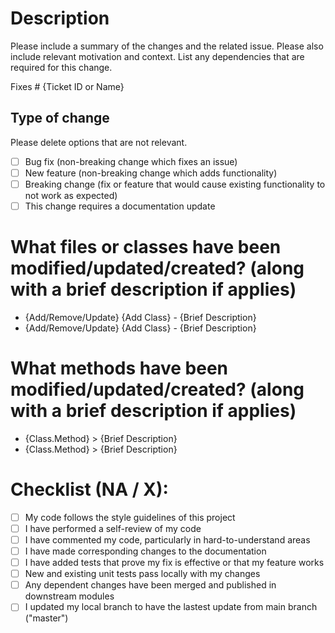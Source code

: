 # Description

Please include a summary of the changes and the related issue. Please also include relevant motivation and context. List any dependencies that are required for this change.

Fixes # {Ticket ID or Name}

## Type of change

Please delete options that are not relevant.

- [ ] Bug fix (non-breaking change which fixes an issue)
- [ ] New feature (non-breaking change which adds functionality)
- [ ] Breaking change (fix or feature that would cause existing functionality to not work as expected)
- [ ] This change requires a documentation update

# What files or classes have been modified/updated/created? (along with a brief description if applies)

- {Add/Remove/Update} {Add Class} - {Brief Description}
- {Add/Remove/Update} {Add Class} - {Brief Description}

# What methods have been modified/updated/created? (along with a brief description if applies)

- {Class.Method} > {Brief Description}
- {Class.Method} > {Brief Description}

# Checklist (NA / X):

- [ ] My code follows the style guidelines of this project
- [ ] I have performed a self-review of my code
- [ ] I have commented my code, particularly in hard-to-understand areas
- [ ] I have made corresponding changes to the documentation
- [ ] I have added tests that prove my fix is effective or that my feature works
- [ ] New and existing unit tests pass locally with my changes
- [ ] Any dependent changes have been merged and published in downstream modules
- [ ] I updated my local branch to have the lastest update from main branch ("master")
